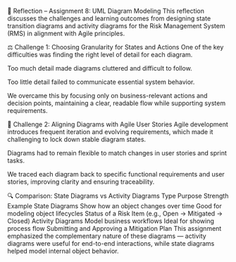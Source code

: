 🧠 Reflection – Assignment 8: UML Diagram Modeling
This reflection discusses the challenges and learning outcomes from designing state transition diagrams and activity diagrams for the Risk Management System (RMS) in alignment with Agile principles.

⚖️ Challenge 1: Choosing Granularity for States and Actions
One of the key difficulties was finding the right level of detail for each diagram.

Too much detail made diagrams cluttered and difficult to follow.

Too little detail failed to communicate essential system behavior.

We overcame this by focusing only on business-relevant actions and decision points, maintaining a clear, readable flow while supporting system requirements.

🔄 Challenge 2: Aligning Diagrams with Agile User Stories
Agile development introduces frequent iteration and evolving requirements, which made it challenging to lock down stable diagram states.

Diagrams had to remain flexible to match changes in user stories and sprint tasks.

We traced each diagram back to specific functional requirements and user stories, improving clarity and ensuring traceability.

🔍 Comparison: State Diagrams vs Activity Diagrams
Type	Purpose	Strength	Example
State Diagrams	Show how an object changes over time	Good for modeling object lifecycles	Status of a Risk Item (e.g., Open → Mitigated → Closed)
Activity Diagrams	Model business workflows	Ideal for showing process flow	Submitting and Approving a Mitigation Plan
This assignment emphasized the complementary nature of these diagrams — activity diagrams were useful for end-to-end interactions, while state diagrams helped model internal object behavior.
